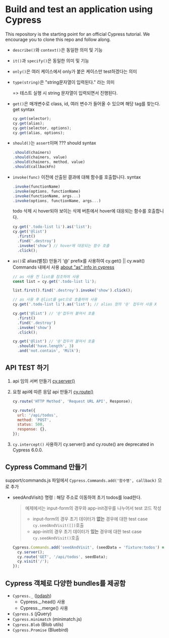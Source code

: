 # Build and test an application using Cypress

This repository is the starting point for an official Cypress tutorial. We encourage you to clone this repo and follow along.

- `describe()`와 `context()`은 동일한 의미 및 기능

- `it()`과 `specify()`은 동일한 의미 및 기능

- `only()`은 여러 케이스에서 only가 붙은 케이스만 test하겠다는 의미

- `type(string)`은 "string문자열이 입력된다." 라는 의미

  => 테스트 실행 시 string 문자열이 입력되면서 진행된다.

- `get()`은 매개변수로 class, id, 여러 변수가 들어올 수 있으며 해당 tag를 찾는다.
  get syntax

  ```js
  cy.get(selector);
  cy.get(alias);
  cy.get(selector, options);
  cy.get(alias, options);
  ```

- `should()`는 `assert`이며 ???
  should syntax

  ```js
  .should(chainers)
  .should(chainers, value)
  .should(chainers, method, value)
  .should(callbackFn)
  ```

- `invoke(func)` 이전에 산출된 결과에 대해 함수를 호출합니다.
  syntax

  ```js
  .invoke(functionName)
  .invoke(options, functionName)
  .invoke(functionName, args...)
  .invoke(options, functionName, args...)
  ```

  todo 삭제 시 hover되야 보이는 삭제 버튼에서 hover에 대응되는 함수를 호출합니다.

  ```js
  cy.get('.todo-list li').as('list');
  cy.get('@list')
    .first()
    .find('.destroy')
    .invoke('show') // hover에 대응되는 함수 호출
    .click();
  ```

- `as()`로 alias(별칭) 만들기 '@' prefix를 사용하여 cy.get() || cy.wait() Commands 내에서 사용
  [about "as" info in cypress]('https://docs.cypress.io/api/commands/as')

  ```js
  // as 사용 전 list를 참조하여 사용
  const list = cy.get('.todo-list li');

  list.first().find('.destroy').invoke('show').click();

  // as 사용 후 @list를 get으로 호출하여 사용
  cy.get('.todo-list li').as('list'); // alias 정의 '@' 접두어 사용 X

  cy.get('@list') // '@'접두어 붙여서 호출
    .first()
    .find('.destroy')
    .invoke('show')
    .click();

  cy.get('@list') // '@'접두어 붙여서 호출
    .should('have.length', 3)
    .and('not.contain', 'Milk');
  ```

## API TEST 하기

1. api 임의 서버 만들기 [cy.server()](https://docs.cypress.io/api/commands/server)
2. 요청 api에 따른 응답 api 만들기 [cy.route()](https://docs.cypress.io/api/commands/route)

   ```js
   cy.route('HTTP Method', 'Request URL API', Response);

   cy.route({
     url: '/api/todos',
     method: 'POST',
     status: 500,
     response: {},
   });
   ```

3. `cy.intercept()` 사용하기
   cy.server() and cy.route() are deprecated in Cypress 6.0.0.

## Cypress Command 만들기

support/commands.js 파일에서 `Cypress.Commands.add('함수명', callback)` 으로 추가

- seedAndVisit() 명령 : 해당 주소로 이동하여 초기 todos를 load한다.

  > 예제에서는 input-form의 경우와 app-init경우를 나누어서 test 코드 작성
  >
  > - input-form의 경우 초기 데이터가 **없는** 경우에 대한 test case
  >   `cy.seedAndVisit([])`호출
  > - app-init의 경우 초기 데이터가 **있는** 경우에 대한 test case
  >   `cy.seedAndVisit()`호출

  ```js
  Cypress.Commands.add('seedAndVisit', (seedData = 'fixture:todos') => {
    cy.server();
    cy.route('GET', '/api/todos', seedData);
    cy.visit('/');
  });
  ```

## Cypress 객체로 다양한 bundles를 제공함

- `Cypress._` ([lodash](https://lodash.com/docs/))
  - Cypress.\_.head() 사용
  - Cypress.\_.merge() 사용
- `Cypress.$` (jQuery)
- `Cypress.minimatch` (minimatch.js)
- `Cypress.Blob` (Blob utils)
- `Cypress.Promise` (Bluebird)
